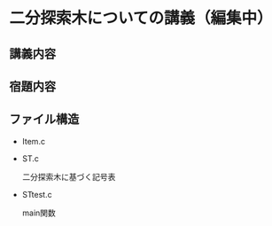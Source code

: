 # 二分探索木についての講義（編集中）

## 講義内容

## 宿題内容

## ファイル構造

- Item.c

- ST.c

    二分探索木に基づく記号表

- STtest.c

    main関数